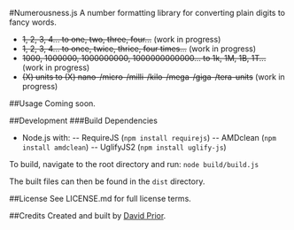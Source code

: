 #Numerousness.js
A number formatting library for converting plain digits to fancy words.

- ~~1, 2, 3, 4... to one, two, three, four...~~ (work in progress)
- ~~1, 2, 3, 4... to once, twice, thrice, four times...~~ (work in progress)
- ~~1000, 1000000, 1000000000, 1000000000000... to 1k, 1M, 1B, 1T...~~ (work in progress)
- ~~(X) units to (X) nano-/micro-/milli-/kilo-/mega-/giga-/tera-units~~ (work in progress)

##Usage
Coming soon.

##Development
###Build Dependencies
- Node.js with:
-- RequireJS (`npm install requirejs`)
-- AMDclean (`npm install amdclean`)
-- UglifyJS2 (`npm install uglify-js`)

To build, navigate to the root directory and run:
```node build/build.js```

The built files can then be found in the `dist` directory.

##License
See LICENSE.md for full license terms.

##Credits
Created and built by [David Prior](http://davidprior.media).